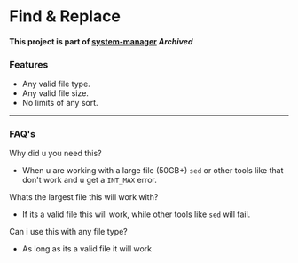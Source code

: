 # Find & Replace

#### This project is part of [system-manager](https://github.com/complexorganizations/system-manager) ***Archived***

### Features
- Any valid file type.
- Any valid file size.
- No limits of any sort.

---
### FAQ's

Why did u you need this?
- When u are working with a large file (50GB+) `sed` or other tools like that don't work and u get a `INT_MAX` error.

Whats the largest file this will work with?
- If its a valid file this will work, while other tools like `sed` will fail.

Can i use this with any file type?
- As long as its a valid file it will work
